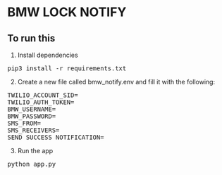 # BMW LOCK NOTIFY

## To run this
1. Install dependencies
<pre>pip3 install -r requirements.txt</pre>
2. Create a new file called bmw_notify.env and fill it with the following:
<pre>
TWILIO_ACCOUNT_SID=
TWILIO_AUTH_TOKEN=
BMW_USERNAME=
BMW_PASSWORD=
SMS_FROM=<your twilio 'from' number>
SMS_RECEIVERS=<comma separated list of receivers>
SEND_SUCCESS_NOTIFICATION=<debug flag>
</pre>
3. Run the app
<pre>python app.py</pre>
